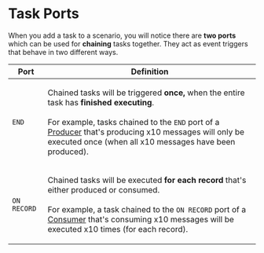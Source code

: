 # Task Ports

When you add a task to a scenario, you will notice there are **two ports** which can be used for **chaining** tasks together. They act as event triggers that behave in two different ways.

| Port        | Definition                                                                                                                                                                                                                                                                                                                                                      |
| ----------- | --------------------------------------------------------------------------------------------------------------------------------------------------------------------------------------------------------------------------------------------------------------------------------------------------------------------------------------------------------------- |
| `END`       | <p>Chained tasks will be triggered <strong>once,</strong> when the entire task <strong></strong> has <strong>finished executing</strong>.<br><br>For example, tasks chained to the <code>END</code> port of a <a href="producer-task.md">Producer</a> that's producing x10 messages will only be executed once (when all x10 messages have been produced). </p> |
| `ON RECORD` | <p>Chained tasks will be executed <strong>for each record</strong> that's either produced or consumed. <br><br>For example, a task chained to the <code>ON RECORD</code> port of a <a href="consumer-task.md">Consumer</a> that's consuming x10 messages will be executed x10 times (for each record).</p>                                                      |

